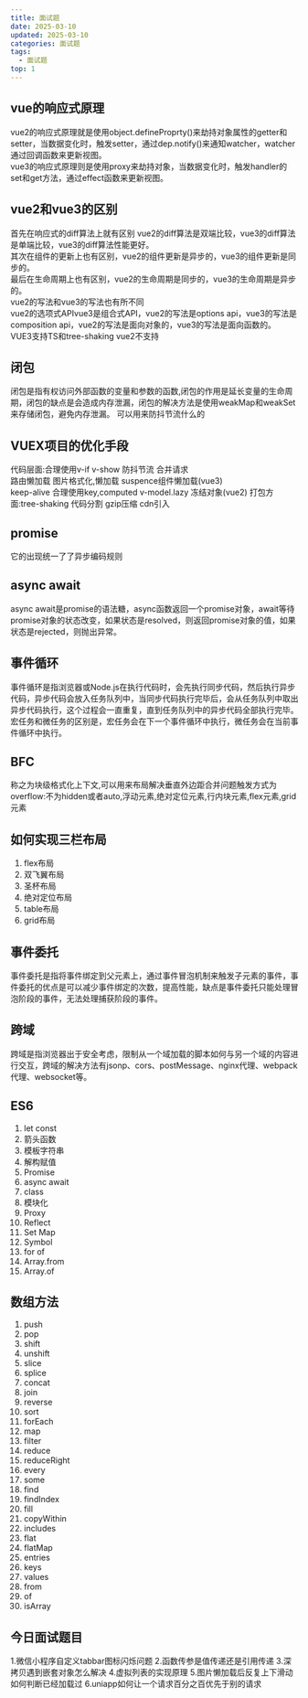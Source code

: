 ```yaml
---
title: 面试题
date: 2025-03-10
updated: 2025-03-10
categories: 面试题
tags:
  - 面试题
top: 1
---
```


## vue的响应式原理
vue2的响应式原理就是使用object.defineProprty()来劫持对象属性的getter和setter，当数据变化时，触发setter，通过dep.notify()来通知watcher，watcher通过回调函数来更新视图。  
vue3的响应式原理则是使用proxy来劫持对象，当数据变化时，触发handler的set和get方法，通过effect函数来更新视图。
## vue2和vue3的区别
首先在响应式的diff算法上就有区别
vue2的diff算法是双端比较，vue3的diff算法是单端比较，vue3的diff算法性能更好。    
其次在组件的更新上也有区别，vue2的组件更新是异步的，vue3的组件更新是同步的。    
最后在生命周期上也有区别，vue2的生命周期是同步的，vue3的生命周期是异步的。  
vue2的写法和vue3的写法也有所不同  
vue2的选项式APIvue3是组合式API，vue2的写法是options api，vue3的写法是composition api，vue2的写法是面向对象的，vue3的写法是面向函数的。
VUE3支持TS和tree-shaking vue2不支持
## 闭包
闭包是指有权访问外部函数的变量和参数的函数,闭包的作用是延长变量的生命周期，闭包的缺点是会造成内存泄漏，闭包的解决方法是使用weakMap和weakSet来存储闭包，避免内存泄漏。
可以用来防抖节流什么的
## VUEX项目的优化手段
代码层面:合理使用v-if v-show 防抖节流 合并请求  
路由懒加载 图片格式化,懒加载 suspence组件懒加载(vue3)  
keep-alive 合理使用key,computed
v-model.lazy  冻结对象(vue2)
打包方面:tree-shaking 代码分割 gzip压缩 cdn引入
## promise
它的出现统一了了异步编码规则
## async await
async await是promise的语法糖，async函数返回一个promise对象，await等待promise对象的状态改变，如果状态是resolved，则返回promise对象的值，如果状态是rejected，则抛出异常。
## 事件循环
事件循环是指浏览器或Node.js在执行代码时，会先执行同步代码，然后执行异步代码，异步代码会放入任务队列中，当同步代码执行完毕后，会从任务队列中取出异步代码执行，这个过程会一直重复，直到任务队列中的异步代码全部执行完毕。宏任务和微任务的区别是，宏任务会在下一个事件循环中执行，微任务会在当前事件循环中执行。
## BFC
称之为块级格式化上下文,可以用来布局解决垂直外边距合并问题触发方式为overflow:不为hidden或者auto,浮动元素,绝对定位元素,行内块元素,flex元素,grid元素
## 如何实现三栏布局
1. flex布局  
2. 双飞翼布局  
3. 圣杯布局  
4. 绝对定位布局  
5. table布局  
6. grid布局
## 事件委托
事件委托是指将事件绑定到父元素上，通过事件冒泡机制来触发子元素的事件，事件委托的优点是可以减少事件绑定的次数，提高性能，缺点是事件委托只能处理冒泡阶段的事件，无法处理捕获阶段的事件。
## 跨域
跨域是指浏览器出于安全考虑，限制从一个域加载的脚本如何与另一个域的内容进行交互，跨域的解决方法有jsonp、cors、postMessage、nginx代理、webpack代理、websocket等。
## ES6
1. let const  
2. 箭头函数  
3. 模板字符串  
4. 解构赋值  
5. Promise  
6. async await  
7. class  
8. 模块化  
9. Proxy  
10. Reflect  
11. Set Map  
12. Symbol  
13. for of  
14. Array.from  
15. Array.of
## 数组方法
1. push  
2. pop  
3. shift  
4. unshift  
5. slice  
6. splice  
7. concat  
8. join  
9. reverse  
10. sort  
11. forEach  
12. map  
13. filter  
14. reduce  
15. reduceRight  
16. every  
17. some  
18. find  
19. findIndex  
20. fill  
21. copyWithin  
22. includes  
23. flat  
24. flatMap  
25. entries  
26. keys  
27. values  
28. from  
29. of  
30. isArray

## 今日面试题目
1.微信小程序自定义tabbar图标闪烁问题
2.函数传参是值传递还是引用传递
3.深拷贝遇到嵌套对象怎么解决
4.虚拟列表的实现原理
5.图片懒加载后反复上下滑动如何判断已经加载过
6.uniapp如何让一个请求百分之百优先于别的请求
